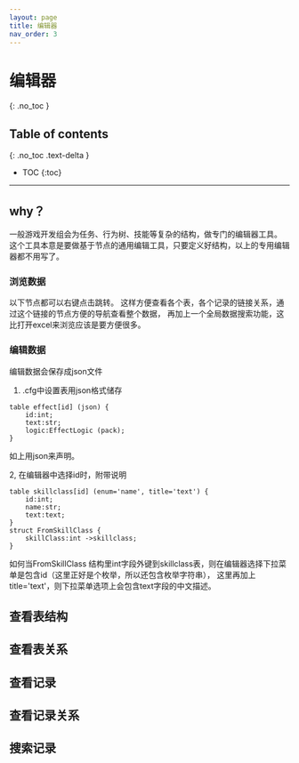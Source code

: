 ```yaml
---
layout: page
title: 编辑器
nav_order: 3
---
```


# 编辑器
{: .no_toc }

## Table of contents
{: .no_toc .text-delta }

- TOC
{:toc}
---

## why？
一般游戏开发组会为任务、行为树、技能等复杂的结构，做专门的编辑器工具。
这个工具本意是要做基于节点的通用编辑工具，只要定义好结构，以上的专用编辑器都不用写了。

### 浏览数据

以下节点都可以右键点击跳转。
这样方便查看各个表，各个记录的链接关系，通过这个链接的节点方便的导航查看整个数据，
再加上一个全局数据搜索功能，这比打开excel来浏览应该是要方便很多。

### 编辑数据

编辑数据会保存成json文件

1. .cfg中设置表用json格式储存
```
table effect[id] (json) {
	id:int;
	text:str;
	logic:EffectLogic (pack);
}
```
如上用json来声明。

2, 在编辑器中选择id时，附带说明
```
table skillclass[id] (enum='name', title='text') {
	id:int;
	name:str;
	text:text;
}
struct FromSkillClass {
    skillClass:int ->skillclass;
}
```
如何当FromSkillClass 结构里int字段外键到skillclass表，则在编辑器选择下拉菜单是包含id（这里正好是个枚举，所以还包含枚举字符串），
这里再加上title='text'，则下拉菜单选项上会包含text字段的中文描述。


## 查看表结构
## 查看表关系
## 查看记录
## 查看记录关系
## 搜索记录
